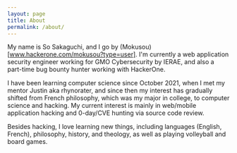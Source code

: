 ```yaml
---
layout: page
title: About
permalink: /about/
---
```


My name is So Sakaguchi, and I go by (Mokusou)[www.hackerone.com/mokusou?type=user]. I'm currently a web application security engineer working for GMO Cybersecurity by IERAE, and also a part-time bug bounty hunter working with HackerOne.

I have been learning computer science since October 2021, when I met my mentor Justin aka rhynorater, and since then my interest has gradually shifted from French philosophy, which was my major in college, to computer science and hacking. My current interest is mainly in web/mobile application hacking and 0-day/CVE hunting via source code review.

Besides hacking, I love learning new things, including languages (English, French), philosophy, history, and theology, as well as playing volleyball and board games.